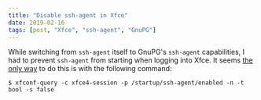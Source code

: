 ```yaml
---
title: "Disable ssh-agent in Xfce"
date: 2019-02-16
tags: [post, "Xfce", "ssh-agent", "GnuPG"]
---
```


While switching from `ssh-agent` itself to GnuPG's `ssh-agent` capabilities, I
had to prevent `ssh-agent` from starting when logging into Xfce. It seems [the
only way][1] to do this is with the following command:

```
$ xfconf-query -c xfce4-session -p /startup/ssh-agent/enabled -n -t bool -s false
```

<!-- more -->

[1]: https://wiki.archlinux.org/index.php/Xfce#SSH_agents
